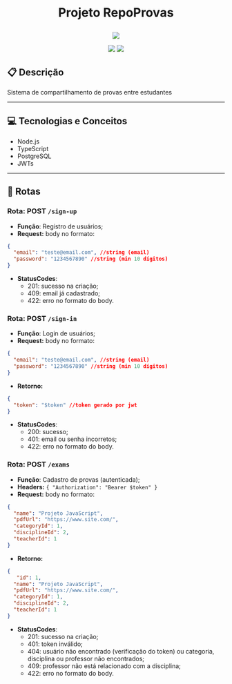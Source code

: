 # <p align = "center"> Projeto RepoProvas </p>

<p align="center">
   <img src="https://user-images.githubusercontent.com/102394075/190261240-d9a23716-be95-447d-934c-62c88f0bb1a9.jpg"/>
</p>

<p align = "center">
   <img src="https://img.shields.io/badge/author-isadoragravila-4dae71?style=flat-square" />
   <img src="https://img.shields.io/github/languages/count/isadoragravila/projeto20-repoprovas?color=4dae71&style=flat-square" />
</p>


##  :clipboard: Descrição

Sistema de compartilhamento de provas entre estudantes

***

## :computer:	 Tecnologias e Conceitos

- Node.js
- TypeScript
- PostgreSQL
- JWTs

***

## :rocket: Rotas

### Rota: POST ```/sign-up```
  - **Função**: Registro de usuários;
  - **Request:** body no formato:
```json
{
  "email": "teste@email.com", //string (email)
  "password": "1234567890" //string (min 10 dígitos)
}
```
  - **StatusCodes**:
    - 201: sucesso na criação;
    - 409: email já cadastrado;
    - 422: erro no formato do body.

### Rota: POST ```/sign-in```
  - **Função**: Login de usuários;
  - **Request:** body no formato:
```json
{
  "email": "teste@email.com", //string (email)
  "password": "1234567890" //string (min 10 dígitos)
}
```
- **Retorno:**
```json
{
  "token": "$token" //token gerado por jwt
}
```
  - **StatusCodes**:
    - 200: sucesso;
    - 401: email ou senha incorretos;
    - 422: erro no formato do body.

### Rota: POST ```/exams```
  - **Função**: Cadastro de provas (autenticada);
  - **Headers:** ```{ "Authorization": "Bearer $token" }```
  - **Request:** body no formato:
```json
{
  "name": "Projeto JavaScript",
  "pdfUrl": "https://www.site.com/",
  "categoryId": 1,
  "disciplineId": 2,
  "teacherId": 1
}
```
- **Retorno:**
```json
{
   "id": 1,
  "name": "Projeto JavaScript",
  "pdfUrl": "https://www.site.com/",
  "categoryId": 1,
  "disciplineId": 2,
  "teacherId": 1
}
```
  - **StatusCodes**:
    - 201: sucesso na criação;
    - 401: token inválido;
    - 404: usuário não encontrado (verificação do token) ou categoria, disciplina ou professor não encontrados;
    - 409: professor não está relacionado com a disciplina;
    - 422: erro no formato do body.